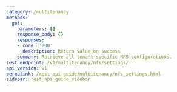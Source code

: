 ```yaml
---
category: /multitenancy
methods:
  get:
    parameters: []
    response_body: {}
    responses:
    - code: '200'
      description: Return value on success
    summary: Retrieve all tenant-specific NFS configurations.
rest_endpoint: /v1/multitenancy/nfs/settings/
api_version: v1
permalink: /rest-api-guide/multitenancy/nfs_settings.html
sidebar: rest_api_guide_sidebar
---
```

